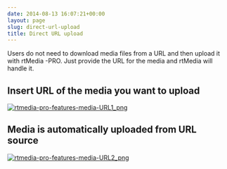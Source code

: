 ```yaml
---
date: 2014-08-13 16:07:21+00:00
layout: page
slug: direct-url-upload
title: Direct URL upload
---
```


Users do not need to download media files from a URL and then upload it with rtMedia -PRO. Just provide the URL for the media and rtMedia will handle it.


## Insert URL of the media you want to upload


[![rtmedia-pro-features-media-URL1_png](http://docs.rtcamp.com/wp-content/uploads/2014/08/rtmedia-pro-features-media-URL1_png.png)](http://docs.rtcamp.com/wp-content/uploads/2014/08/rtmedia-pro-features-media-URL1_png.png)


## Media is automatically uploaded from URL source


[![rtmedia-pro-features-media-URL2_png](http://docs.rtcamp.com/wp-content/uploads/2014/08/rtmedia-pro-features-media-URL2_png.png)](http://docs.rtcamp.com/wp-content/uploads/2014/08/rtmedia-pro-features-media-URL2_png.png)
